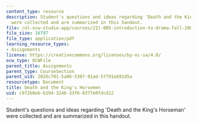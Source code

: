 ```yaml
---
content_type: resource
description: Student's questions and ideas regarding 'Death and the King's Horseman'
  were collected and are summarized in this handout.
file: /ol-ocw-studio-app/courses/21l-005-introduction-to-drama-fall-2004/c972b8ebb194324633f68377e0fdcd12_student_question.pdf
file_size: 16797
file_type: application/pdf
learning_resource_types:
- Assignments
license: https://creativecommons.org/licenses/by-nc-sa/4.0/
ocw_type: OCWFile
parent_title: Assignments
parent_type: CourseSection
parent_uid: 2826c701-5a06-5307-91ad-57791eb91d5a
resourcetype: Document
title: Death and the King's Horsemen
uid: c972b8eb-b194-3246-33f6-8377e0fdcd12
---
```

Student's questions and ideas regarding 'Death and the King's Horseman' were collected and are summarized in this handout.